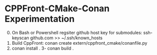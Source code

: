 # CPPFront-CMake-Conan Experimentation

0. On Bash or Powershell regsiter github host key for submodules: ssh-keyscan github.com >> ~/.ssh/known_hosts
1. Build CppFront: conan create extern/cppfront_cmake/conanfile.py
2. conan install .
3- conan build .
